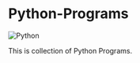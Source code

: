 # Python-Programs
![Python](https://img.shields.io/badge/Python-3.11-brightgreen.svg)

This is collection of Python Programs.<br />

